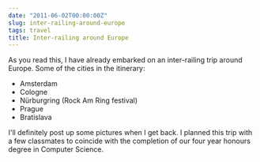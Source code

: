```yaml
---
date: "2011-06-02T00:00:00Z"
slug: inter-railing-around-europe
tags: travel
title: Inter-railing around Europe
---
```


As you read this, I have already embarked on an inter-railing 
trip around Europe. Some of the cities in the itinerary:

* Amsterdam
* Cologne
* Nürburgring (Rock Am Ring festival)
* Prague
* Bratislava

I'll definitely post up some pictures when I get back. I planned 
this trip with a few classmates to coincide with the completion of 
our four year honours degree in Computer Science.
